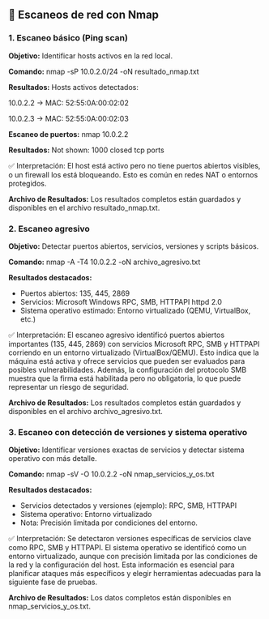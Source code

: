 ## 🔎 Escaneos de red con Nmap

### 1. Escaneo básico (Ping scan)

**Objetivo:** Identificar hosts activos en la red local.

**Comando:**
nmap -sP 10.0.2.0/24 -oN resultado_nmap.txt

**Resultados:**
Hosts activos detectados:

10.0.2.2 → MAC: 52:55:0A:00:02:02

10.0.2.3 → MAC: 52:55:0A:00:02:03

**Escaneo de puertos:**
nmap 10.0.2.2

**Resultados:**
Not shown: 1000 closed tcp ports


✅ Interpretación:
El host está activo pero no tiene puertos abiertos visibles, o un firewall los está bloqueando. Esto es común en redes NAT o entornos protegidos.

**Archivo de Resultados:**
Los resultados completos están guardados y disponibles en el archivo resultado_nmap.txt.


### 2. Escaneo agresivo

**Objetivo:** Detectar puertos abiertos, servicios, versiones y scripts básicos.

**Comando:**
nmap -A -T4 10.0.2.2 -oN archivo_agresivo.txt

**Resultados destacados:**
- Puertos abiertos: 135, 445, 2869
- Servicios: Microsoft Windows RPC, SMB, HTTPAPI httpd 2.0
- Sistema operativo estimado: Entorno virtualizado (QEMU, VirtualBox, etc.)


✅ Interpretación:
El escaneo agresivo identificó puertos abiertos importantes (135, 445, 2869) con servicios Microsoft RPC, SMB y HTTPAPI corriendo en un entorno virtualizado (VirtualBox/QEMU). Esto indica que la máquina está activa y ofrece servicios que pueden ser evaluados para posibles vulnerabilidades. Además, la configuración del protocolo SMB muestra que la firma está habilitada pero no obligatoria, lo que puede representar un riesgo de seguridad.

**Archivo de Resultados:**
Los resultados completos están guardados y disponibles en el archivo archivo_agresivo.txt.


### 3. Escaneo con detección de versiones y sistema operativo

**Objetivo:** Identificar versiones exactas de servicios y detectar sistema operativo con más detalle.

**Comando:**
nmap -sV -O 10.0.2.2 -oN nmap_servicios_y_os.txt

**Resultados destacados:**
- Servicios detectados y versiones (ejemplo): RPC, SMB, HTTPAPI
- Sistema operativo: Entorno virtualizado
- Nota: Precisión limitada por condiciones del entorno.


✅ Interpretación:
Se detectaron versiones específicas de servicios clave como RPC, SMB y HTTPAPI. El sistema operativo se identificó como un entorno virtualizado, aunque con precisión limitada por las condiciones de la red y la configuración del host. Esta información es esencial para planificar ataques más específicos y elegir herramientas adecuadas para la siguiente fase de pruebas.

**Archivo de Resultados:**
Los datos completos están disponibles en nmap_servicios_y_os.txt.
